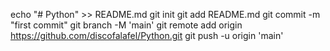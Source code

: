 echo "# Python" >> README.md
git init
git add README.md
git commit -m "first commit"
git branch -M 'main'
git remote add origin https://github.com/discofalafel/Python.git
git push -u origin 'main'

